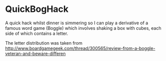 QuickBogHack
============

A quick hack whilst dinner is simmering so I can play a derivative of a famous word game (Boggle) which involves shaking a box with cubes, each side of which contains a letter.

The letter distribution was taken from <http://www.boardgamegeek.com/thread/300565/review-from-a-boggle-veteran-and-beware-differen>
